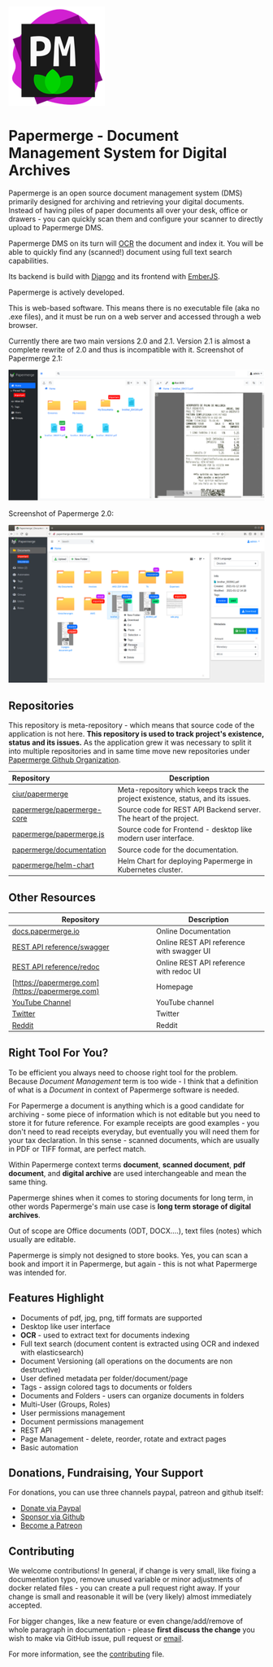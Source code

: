![Papermerge](./artwork/logo.png)

# Papermerge - Document Management System for Digital Archives

Papermerge is an open source document management system (DMS) primarily
designed for archiving and retrieving your digital documents. Instead of
having piles of paper documents all over your desk, office or drawers - you
can quickly scan them and configure your scanner to directly upload to
Papermerge DMS.

Papermerge DMS on its turn will
[OCR](https://en.wikipedia.org/wiki/Optical_character_recognition) the
document and index it. You will be able to quickly find any (scanned!)
document using full text search capabilities.


Its backend is build with [Django](https://www.djangoproject.com/) and its frontend
with [EmberJS](https://emberjs.com/).

Papermerge is actively developed.

This is web-based software. This means there is no executable file (aka no
.exe files), and it must be run on a web server and accessed through a web
browser.

Currently there are two main versions 2.0 and 2.1.
Version 2.1 is almost a complete rewrite of 2.0 and thus is incompatible with it.
Screenshot of Papermerge 2.1:

![Papermerge 2.1](./img/document-management-system-papermerge-2-1.png)

Screenshot of Papermerge 2.0:

![Papermerge 2.0](./img/papermerge-2-0.png)


## Repositories

This repository is meta-repository - which means that source code of the
application is not here. **This repository is used to track project's existence,
status and its issues.** As the application grew it was necessary to split it
into multiple repositories and in same time move new repositories under
[Papermerge Github Organization](https://github.com/papermerge).

| Repository      | Description |
| :---------------|-------------|
| [ciur/papermerge](https://github.com/ciur/papermerge)| Meta-repository which keeps track the project existence, status, and its issues.|
| [papermerge/papermerge-core](https://github.com/papermerge/papermerge-core)| Source code for REST API Backend server. The heart of the project.|
| [papermerge/papermerge.js](https://github.com/papermerge/papermerge.js)| Source code for Frontend - desktop like modern user interface.|
| [papermerge/documentation](https://github.com/papermerge/documentation)| Source code for the documentation.|
| [papermerge/helm-chart](https://github.com/papermerge/helm-chart)| Helm Chart for deploying Papermerge in Kubernetes cluster.|

## Other Resources

| Repository      | Description |
|-----------------|-------------|
|[docs.papermerge.io](https://docs.papermerge.io/)| Online Documentation |
|[REST API reference/swagger](https://docs.papermerge.io/swagger-ui/)| Online REST API reference with swagger UI |
|[REST API reference/redoc](https://docs.papermerge.io/redoc/)| Online REST API reference with redoc UI |
|[https://papermerge.com](https://papermerge.com) | Homepage |
|[YouTube Channel](https://www.youtube.com/channel/UC8KjEsDexEERBw_-VyDbWDg) | YouTube channel |
|[Twitter](https://twitter.com/papermerge) | Twitter |
|[Reddit](https://www.reddit.com/r/Papermerge/) | Reddit |


## Right Tool For You?

To be efficient you always need to choose right tool for the problem. Because
*Document Management* term is too wide - I think that a definition of what is a
*Document* in context of Papermerge software is needed.

For Papermerge a document is anything which is a good candidate for
archiving - some piece of information which is not editable but you need to
store it for future reference. For example receipts are good examples -
you don't need to read receipts everyday, but eventually you will need them
for your tax declaration. In this sense - scanned documents, which are
usually in PDF or TIFF format, are perfect match.

Within Papermerge context terms **document**, **scanned document**, **pdf document**,
and **digital archive** are used interchangeable and mean the same thing.

Papermerge shines when it comes to storing documents for long term, in other words
Papermerge's main use case is **long term storage of digital archives**.

Out of scope are Office documents (ODT, DOCX....), text files (notes) which
usually are editable.

Papermerge is simply not designed to store books. Yes, you can scan a book and
import it in Papermerge, but again - this is not what Papermerge was intended for.

## Features Highlight

* Documents of pdf, jpg, png, tiff formats are supported
* Desktop like user interface
* **OCR** - used to extract text for documents indexing
* Full text search (document content is extracted using OCR and indexed with elasticsearch)
* Document Versioning (all operations on the documents are non destructive)
* User defined metadata per folder/document/page
* Tags - assign colored tags to documents or folders
* Documents and Folders - users can organize documents in folders
* Multi-User (Groups, Roles)
* User permissions management
* Document permissions management
* REST API
* Page Management - delete, reorder, rotate and extract pages
* Basic automation

## Donations, Fundraising, Your Support

For donations, you can use three channels paypal, patreon and github itself:

* [Donate via Paypal](https://www.paypal.com/paypalme/eugenciur)
* [Sponsor via Github](https://github.com/sponsors/ciur)
* [Become a Patreon](https://www.patreon.com/papermerge)


## Contributing

We welcome contributions! In general, if change is very small, like fixing a
documentation typo, remove unused variable or minor adjustments of docker
related files - you can create a pull request right away. If your change is
small and reasonable it will be (very likely) almost immediately accepted.

For bigger changes, like a new feature or even change/add/remove of
whole paragraph in documentation - please **first discuss the
change** you wish to make via GitHub issue, pull request or [email](mailto:eugen@papermerge.com).

For more information, see the
[contributing](https://github.com/ciur/papermerge/blob/master/CONTRIBUTING.md)
file.
